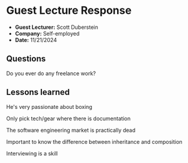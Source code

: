 # Guest Lecture Response
* **Guest Lecturer:** Scott Duberstein
* **Company:** Self-employed
* **Date:** 11/21/2024

## Questions
Do you ever do any freelance work?

## Lessons learned
He's very passionate about boxing

Only pick tech/gear where there is documentation

The software engineering market is practically dead

Important to know the difference between inheritance and composition

Interviewing is a skill

